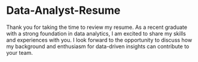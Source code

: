 # Data-Analyst-Resume

Thank you for taking the time to review my resume. As a recent graduate with a strong foundation in data analytics, I am excited to share my skills and experiences with you. I look forward to the opportunity to discuss how my background and enthusiasm for data-driven insights can contribute to your team.
